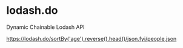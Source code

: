 # lodash.do
Dynamic Chainable Lodash API


<https://lodash.do/sortBy('age').reverse().head()/json.fyi/people.json>
